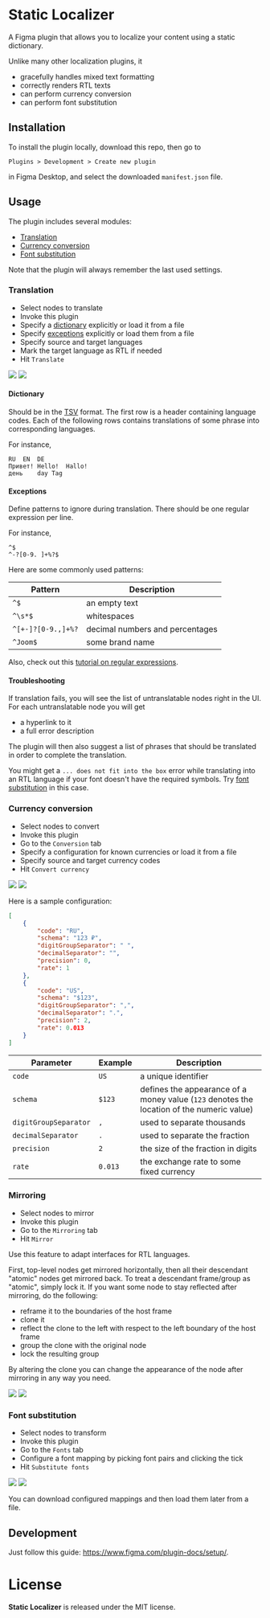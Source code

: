 # Static Localizer

A Figma plugin that allows you to localize your content using a static dictionary.

Unlike many other localization plugins, it
- gracefully handles mixed text formatting
- correctly renders RTL texts
- can perform currency conversion
- can perform font substitution

## Installation

To install the plugin locally, download this repo, then go to

    Plugins > Development > Create new plugin

in Figma Desktop, and select the downloaded `manifest.json` file.

## Usage

The plugin includes several modules:
- [Translation](#translation)
- [Currency conversion](#currency-conversion)
- [Font substitution](#font-substitution)

Note that the plugin will always remember the last used settings.

### Translation

- Select nodes to translate
- Invoke this plugin
- Specify a [dictionary](#dictionary) explicitly or load it from a file
- Specify [exceptions](#exceptions) explicitly or load them from a file
- Specify source and target languages
- Mark the target language as RTL if needed
- Hit `Translate`

![](screenshots/translation-before.webp)
![](screenshots/translation-after.webp)

#### Dictionary

Should be in the [TSV](https://en.wikipedia.org/wiki/Tab-separated_values) format.
The first row is a header containing language codes.
Each of the following rows contains translations of some phrase into corresponding languages.

For instance,
```
RU	EN	DE
Привет!	Hello!	Hallo!
день	day	Tag
```

#### Exceptions

Define patterns to ignore during translation.
There should be one regular expression per line.

For instance,
```
^$
^-?[0-9. ]+%?$
```

Here are some commonly used patterns:

| Pattern | Description |
| - | - |
| `^$` | an empty text |
| `^\s*$` | whitespaces |
| `^[+-]?[0-9.,]+%?` | decimal numbers and percentages |
| `^Joom$` | some brand name |

Also, check out this [tutorial on regular expressions](https://medium.com/factory-mind/regex-tutorial-a-simple-cheatsheet-by-examples-649dc1c3f285).

#### Troubleshooting

If translation fails, you will see the list of untranslatable nodes right in the UI.
For each untranslatable node you will get
- a hyperlink to it
- a full error description

The plugin will then also suggest a list of phrases that should be translated in order to complete the translation.

You might get a `... does not fit into the box` error while translating into an RTL language
if your font doesn't have the required symbols.
Try [font substitution](#font-substitution) in this case.

### Currency conversion

- Select nodes to convert
- Invoke this plugin
- Go to the `Conversion` tab
- Specify a configuration for known currencies or load it from a file
- Specify source and target currency codes
- Hit `Convert currency`

![](screenshots/currency-conversion-before.webp)
![](screenshots/currency-conversion-after.webp)

Here is a sample configuration:

```json
[
    {
        "code": "RU",
        "schema": "123 ₽",
        "digitGroupSeparator": " ",
        "decimalSeparator": "",
        "precision": 0,
        "rate": 1
    },
    {
        "code": "US",
        "schema": "$123",
        "digitGroupSeparator": ",",
        "decimalSeparator": ".",
        "precision": 2,
        "rate": 0.013
    }
]
```

| Parameter | Example | Description |
| - | - | - |
| `code` | `US` | a unique identifier |
| `schema` | `$123` | defines the appearance of a money value (`123` denotes the location of the numeric value) |
| `digitGroupSeparator` | `,` | used to separate thousands |
| `decimalSeparator` | `.` | used to separate the fraction |
| `precision` | `2` | the size of the fraction in digits |
| `rate` | `0.013` | the exchange rate to some fixed currency |

### Mirroring

- Select nodes to mirror
- Invoke this plugin
- Go to the `Mirroring` tab
- Hit `Mirror`

Use this feature to adapt interfaces for RTL languages.

First, top-level nodes get mirrored horizontally, then all their descendant "atomic" nodes get mirrored back.
To treat a descendant frame/group as "atomic", simply lock it.
If you want some node to stay reflected after mirroring, do the following:
- reframe it to the boundaries of the host frame
- clone it
- reflect the clone to the left with respect to the left boundary of the host frame
- group the clone with the original node
- lock the resulting group

By altering the clone you can change the appearance of the node after mirroring in any way you need.

![](screenshots/mirroring-before.webp)
![](screenshots/mirroring-after.webp)

### Font substitution

- Select nodes to transform
- Invoke this plugin
- Go to the `Fonts` tab
- Configure a font mapping by picking font pairs and clicking the tick
- Hit `Substitute fonts`

![](screenshots/font-substitution-before.webp)
![](screenshots/font-substitution-after.webp)

You can download configured mappings and then load them later from a file.

## Development

Just follow this guide: https://www.figma.com/plugin-docs/setup/.

# License

**Static Localizer** is released under the MIT license.
